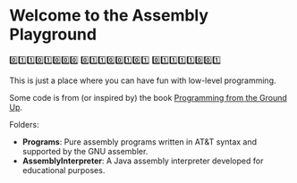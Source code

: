 # Welcome to the Assembly Playground

:zero::one::one::zero::one::zero::zero::zero: :zero::one::one::zero::zero::one::zero::one: :zero::one::one::one::one::zero::zero::one:

This is just a place where you can have fun with low-level programming.

Some code is from (or inspired by) the book [Programming from the Ground Up](https://download-mirror.savannah.gnu.org/releases/pgubook/ProgrammingGroundUp-1-0-booksize.pdf).

Folders:

* **Programs**: Pure assembly programs written in AT&T syntax and supported by the GNU assembler.
* **AssemblyInterpreter**: A Java assembly interpreter developed for educational purposes.
